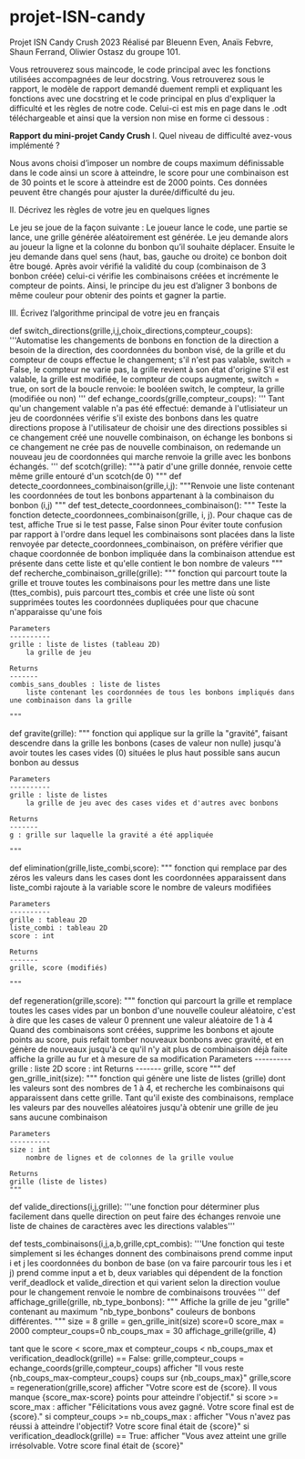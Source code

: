 # projet-ISN-candy
Projet ISN Candy Crush 2023
Réalisé par Bleuenn Even, Anaïs Febvre, Shaun Ferrand, Oliwier Ostasz du groupe 101.

Vous retrouverez sous maincode, le code principal avec les fonctions utilisées accompagnées de leur docstring.
Vous retrouverez sous le rapport, le modèle de rapport demandé duement rempli et expliquant les fonctions avec une docstring et le code principal en plus d'expliquer la difficulté et les règles de notre code. Celui-ci est mis en page dans le .odt téléchargeable et ainsi que la version non mise en forme ci dessous : 

**Rapport du mini-projet Candy Crush**
I.  Quel niveau de difficulté avez-vous implémenté ?

Nous avons choisi d’imposer un nombre de coups maximum définissable dans le code ainsi un score à atteindre, le score pour une combinaison est de 30 points et le score à atteindre est de 2000 points. Ces données peuvent être changés pour ajuster la durée/difficulté du jeu.

II.  Décrivez les règles de votre jeu en quelques lignes

Le jeu se joue de la façon suivante : 
Le joueur lance le code, une partie se lance, une grille générée aléatoirement est générée. Le jeu demande alors au joueur la ligne et la colonne du bonbon qu’il souhaite déplacer. Ensuite le jeu demande dans quel sens (haut, bas, gauche ou droite) ce bonbon doit être bougé. Après avoir vérifié la validité du coup (combinaison de 3 bonbon créée) celui-ci vérifie les combinaisons créées et incrémente le compteur de points.
Ainsi, le principe du jeu est d’aligner 3 bonbons de même couleur pour obtenir des points et gagner la partie.

III.  Écrivez l’algorithme principal de votre jeu en français

def switch_directions(grille,i,j,choix_directions,compteur_coups):
    '''Automatise les changements de bonbons en fonction de la direction
    a besoin de la direction, des coordonnées du bonbon visé, de la grille et du compteur de coups
    effectue le changement;
    s'il n'est pas valable, switch = False, le compteur ne varie pas, la grille revient à son état d'origine
    S'il est valable, la grille est modifiée, le compteur de coups augmente, switch = true, on sort de la boucle
    renvoie: le booléen switch, le compteur, la grille (modifiée ou non)
    '''
def echange_coords(grille,compteur_coups):
    '''
    Tant qu'un changement valable n'a pas été effectué:
    demande à l'utlisiateur un jeu de coordonnées
    vérifie s'il existe des bonbons dans les quatre directions
    propose à l'utilisateur de choisir une des directions possibles
    si ce changement créé une nouvelle combinaison, on échange les bonbons
    si ce changement ne crée pas de nouvelle combinaison, on redemande un nouveau jeu de coordonnées qui marche
    renvoie la grille avec les bonbons échangés.
    '''
def scotch(grille):
    """à patir d'une grille donnée, renvoie cette même grille entouré d'un scotch(de 0)
    """
def detecte_coordonnees_combinaison(grille,i,j):
    """Renvoie une liste contenant les coordonnées de tout
    les bonbons appartenant à la combinaison du bonbon (i,j)
    """
def test_detecte_coordonnees_combinaison():
    """
    Teste la fonction detecte_coordonnees_combinaison(grille, i, j).
    Pour chaque cas de test, affiche True si le test passe, False sinon
    Pour éviter toute confusion par rapport à l'ordre dans lequel les combinaisons sont placées dans
    la liste renvoyée par detecte_coordonnees_combinaison, on préfère vérifier que chaque coordonnée 
    de bonbon impliquée dans la combinaison attendue est présente dans cette liste et qu'elle contient 
    le bon nombre de valeurs
    """
def recherche_combinaison_grille(grille):
    """
    fonction qui parcourt toute la grille et trouve toutes les combinaisons pour les mettre dans une liste (ttes_combis), puis
    parcourt ttes_combis et crée une liste où sont supprimées toutes les coordonnées dupliquées pour que chacune n'apparaisse qu'une fois

    Parameters
    ----------
    grille : liste de listes (tableau 2D)
        la grille de jeu

    Returns
    -------
    combis_sans_doubles : liste de listes 
        liste contenant les coordonnées de tous les bonbons impliqués dans une combinaison dans la grille

    """
def gravite(grille):
    """
    fonction qui applique sur la grille la "gravité", faisant descendre dans la grille les bonbons (cases de valeur non nulle) jusqu'à avoir toutes les
    cases vides (0) situées le plus haut possible sans aucun bonbon au dessus

    Parameters
    ----------
    grille : liste de listes
        la grille de jeu avec des cases vides et d'autres avec bonbons

    Returns
    -------
    g : grille sur laquelle la gravité a été appliquée

    """
def elimination(grille,liste_combi,score):
    """
    fonction qui remplace par des zéros les valeurs dans les cases dont les 
    coordonnées apparaissent dans liste_combi
    rajoute à la variable score le nombre de valeurs modifiées
    
    Parameters
    ----------
    grille : tableau 2D
    liste_combi : tableau 2D
    score : int

    Returns
    -------
    grille, score (modifiés)

    """
def regeneration(grille,score):
    """
    fonction qui parcourt la grille et remplace toutes les cases vides par un 
    bonbon d'une nouvelle couleur aléatoire, c'est à dire que les cases de 
    valeur 0 prennent une valeur aléatoire de 1 à 4
    Quand des combinaisons sont créées, supprime les bonbons et ajoute points 
    au score, puis refait tomber nouveaux bonbons avec gravité, et en génère 
    de nouveaux jusqu'à ce qu'il n'y ait plus de combinaison déjà faite
    affiche la grille au fur et à mesure de sa modification
    Parameters
    ----------
    grille : liste 2D
    score : int
    Returns
    -------
    grille, score
    """
def gen_grille_init(size):
    """
    fonction qui génère une liste de listes (grille) dont les valeurs
    sont des nombres de 1 à 4, et recherche les combinaisons qui 
    apparaissent dans cette grille. Tant qu'il existe des combinaisons,
    remplace les valeurs par des nouvelles aléatoires jusqu'à obtenir
    une grille de jeu sans aucune combinaison
    
    Parameters
    ----------
    size : int
        nombre de lignes et de colonnes de la grille voulue
        
    Returns
    grille (liste de listes)
    """
def valide_directions(i,j,grille):
    '''une fonction pour déterminer plus facilement dans quelle direction on peut faire des échanges
    renvoie une liste de chaines de caractères avec les directions valables'''

def tests_combinaisons(i,j,a,b,grille,cpt_combis):
    '''Une fonction qui teste simplement si les échanges donnent des combinaisons
    prend comme input i et j les coordonnées du bonbon de base (on va faire parcourir tous les i et j)
    prend comme input a et b, deux variables qui dépendent de la fonction verif_deadlock et valide_direction et qui varient selon la direction voulue pour le changement
    renvoie le nombre de combinaisons trouvées
    '''
def affichage_grille(grille, nb_type_bonbons):
    """ Affiche la grille de jeu "grille" contenant au maximum "nb_type_bonbons" couleurs de bonbons différentes.
    """
size = 8
grille = gen_grille_init(size)
score=0
score_max = 2000
compteur_coups=0
nb_coups_max = 30
affichage_grille(grille, 4)

tant que le score < score_max et compteur_coups < nb_coups_max et verification_deadlock(grille) == False:
    grille,compteur_coups = echange_coords(grille,compteur_coups)
    afficher  "Il vous reste {nb_coups_max-compteur_coups} coups sur {nb_coups_max}"
    grille,score = regeneration(grille,score)
    afficher "Votre score est de {score}. Il vous manque {score_max-score} points pour atteindre l'objectif."
si score >= score_max :
    afficher "Félicitations vous avez gagné. Votre score final est de {score}."
si compteur_coups >= nb_coups_max :
    afficher "Vous n'avez pas réussi à atteindre l'objectif? Votre score final était de {score}"
si verification_deadlock(grille) == True:
    afficher "Vous avez atteint une grille irrésolvable. Votre score final était de {score}"
